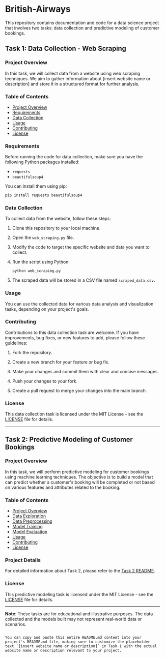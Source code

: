 # British-Airways
This repository contains documentation and code for a data science project that involves two tasks: data collection and predictive modeling of customer bookings.

## Task 1: Data Collection - Web Scraping

### Project Overview

In this task, we will collect data from a website using web scraping techniques. We aim to gather information about [insert website name or description] and store it in a structured format for further analysis.

### Table of Contents

- [Project Overview](#project-overview)
- [Requirements](#requirements)
- [Data Collection](#data-collection)
- [Usage](#usage)
- [Contributing](#contributing)
- [License](#license)

### Requirements

Before running the code for data collection, make sure you have the following Python packages installed:

- `requests`
- `beautifulsoup4`

You can install them using pip:

```bash
pip install requests beautifulsoup4
```

### Data Collection

To collect data from the website, follow these steps:

1. Clone this repository to your local machine.

2. Open the `web_scraping.py` file.

3. Modify the code to target the specific website and data you want to collect.

4. Run the script using Python:

   ```bash
   python web_scraping.py
   ```

5. The scraped data will be stored in a CSV file named `scraped_data.csv`.

### Usage

You can use the collected data for various data analysis and visualization tasks, depending on your project's goals.

### Contributing

Contributions to this data collection task are welcome. If you have improvements, bug fixes, or new features to add, please follow these guidelines:

1. Fork the repository.

2. Create a new branch for your feature or bug fix.

3. Make your changes and commit them with clear and concise messages.

4. Push your changes to your fork.

5. Create a pull request to merge your changes into the main branch.

### License

This data collection task is licensed under the MIT License - see the [LICENSE](LICENSE) file for details.

---

## Task 2: Predictive Modeling of Customer Bookings

### Project Overview

In this task, we will perform predictive modeling for customer bookings using machine learning techniques. The objective is to build a model that can predict whether a customer's booking will be completed or not based on various features and attributes related to the booking.

### Table of Contents

- [Project Overview](#project-overview)
- [Data Exploration](#data-exploration)
- [Data Preprocessing](#data-preprocessing)
- [Model Training](#model-training)
- [Model Evaluation](#model-evaluation)
- [Usage](#usage)
- [Contributing](#contributing)
- [License](#license)

### Project Details

For detailed information about Task 2, please refer to the [Task 2 README](task_2/README.md).

### License

This predictive modeling task is licensed under the MIT License - see the [LICENSE](task_2/LICENSE) file for details.

---

**Note**: These tasks are for educational and illustrative purposes. The data collected and the models built may not represent real-world data or scenarios.
```

You can copy and paste this entire README.md content into your project's README.md file, making sure to customize the placeholder text `[insert website name or description]` in Task 1 with the actual website name or description relevant to your project.
